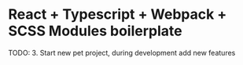 # React + Typescript + Webpack + SCSS Modules boilerplate

TODO:
3. Start new pet project, during development add new features